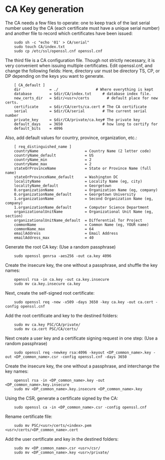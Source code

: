 # CA Key generation

The CA needs a few files to operate: one to keep track of the last serial number used by the CA (each certificate must have a unique serial number) and another file to record which certificates have been issued:

```
    sudo sh -c "echo '01' > CA/serial"
    sudo touch CA/index.txt
    sudo cp /etc/ssl/openssl.cnf openssl.cnf
```

The third file is a CA configuration file. Though not strictly necessary, it is very convenient when issuing multiple certificates. Edit openssl.cnf, and change the following fields: Here, directory usr must be directory TS, CP, or DP depending on the keys you want to generate.

```
    [ CA_default ]
    dir             = ./                 # Where everything is kept
    database        = $dir/CA/index.txt     # database index file.
    new_certs_dir   = $dir/<usr>/certs        # default place for new certs.
    certificate     = $dir/CA/certs/ca.cert # The CA certificate
    serial          = $dir/CA/serial        # The current serial number
    private_key     = $dir/CA/private/ca.key# The private key
    default_days    = 3650                  # how long to certify for
    default_bits    = 4096
```

Also, add default values for country, province, organization, etc.:

```
    [ req_distinguished_name ]              
    countryName                     = Country Name (2 letter code)
    countryName_default             = US
    countryName_min                 = 2
    countryName_max                 = 2
    stateOrProvinceName             = State or Province Name (full name)
    stateOrProvinceName_default     = Washington DC
    localityName                    = Locality Name (eg, city)
    localityName_default            = Georgetown
    0.organizationName              = Organization Name (eg, company)
    0.organizationName_default      = Georgetown University
    1.organizationName              = Second Organization Name (eg, company)
    1.organizationName_default      = Computer Science Department
    organizationalUnitName          = Organizational Unit Name (eg, section)
    organizationalUnitName_default  = Differential Tor Project
    commonName                      = Common Name (eg, YOUR name)
    commonName_max                  = 64
    emailAddress                    = Email Address
    emailAddress_max                = 40
```

Generate the root CA key: (Use a random passphrase)

```
    sudo openssl genrsa -aes256 -out ca.key 4096
```

Create the insecure key, the one without a passphrase, and shuffle the key names:

```
    openssl rsa -in ca.key -out ca.key.insecure
    sudo mv ca.key.insecure ca.key
```

Next, create the self-signed root certificate:

```
    sudo openssl req -new -x509 -days 3650 -key ca.key -out ca.cert -config openssl.cnf
```

Add the root certificate and key to the destined folders:

```
    sudo mv ca.key PSC/CA/private/
    sudo mv ca.cert PSC/CA/certs/
```

Next create a user key and a certificate signing request in one step: (Use a random passphrase)

```
    sudo openssl req -newkey rsa:4096 -keyout <DP_common_name>.key -out <DP_common_name>.csr -config openssl.cnf -days 3650
```

Create the insecure key, the one without a passphrase, and interchange the key names:

```
    openssl rsa -in <DP_common_name>.key -out <DP_common_name>.key.insecure
    sudo mv <DP_common_name>.key.insecure <DP_common_name>.key
```

Using the CSR, generate a certificate signed by the CA:

```
    sudo openssl ca -in <DP_common_name>.csr -config openssl.cnf
```
 
Rename certificate file:

```
    sudo mv PSC/<usr>/certs/<index>.pem <usr>/certs/<DP_common_name>.cert
```

Add the user certificate and key in the destined folders:

```
    sudo mv <DP_common_name>.csr <usr>/csr/
    sudo mv <DP_common_name>.key <usr>/private/
```
